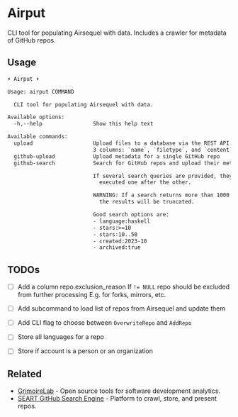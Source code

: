 # Airput

CLI tool for populating Airsequel with data.
Includes a crawler for metadata of GitHub repos.


## Usage

```txt
⬆️ Airput ⬆️

Usage: airput COMMAND

  CLI tool for populating Airsequel with data.

Available options:
  -h,--help                Show this help text

Available commands:
  upload                   Upload files to a database via the REST API. Expects
                           3 columns: `name`, `filetype`, and `content`.
  github-upload            Upload metadata for a single GitHub repo
  github-search            Search for GitHub repos and upload their metadata.

                           If several search queries are provided, they will be
                             executed one after the other.

                           WARNING: If a search returns more than 1000 repos,
                             the results will be truncated.

                           Good search options are:
                           - language:haskell
                           - stars:>=10
                           - stars:10..50
                           - created:2023-10
                           - archived:true
```


## TODOs

- [ ] Add a column repo.exclusion_reason
      If `!= NULL` repo should be excluded from further processing
      E.g. for forks, mirrors, etc.
- [ ] Add subcommand to load list of repos from Airsequel and update them
- [ ] Add CLI flag to choose between `OverwriteRepo` and `AddRepo`
- [ ] Store all languages for a repo
- [ ] Store if account is a person or an organization


## Related

- [GrimoireLab] - Open source tools for software development analytics.
- [SEART GitHub Search Engine] - Platform to crawl, store, and present repos.

[GrimoireLab]: http://chaoss.github.io/grimoirelab/
[SEART GitHub Search Engine]: https://github.com/seart-group/ghs

